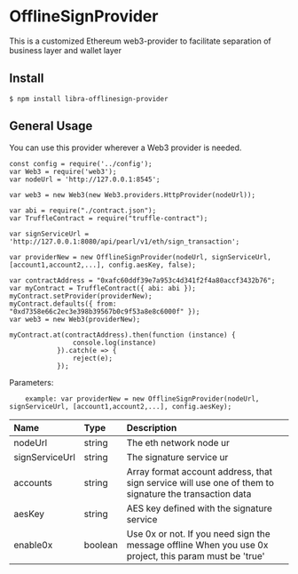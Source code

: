 
# OfflineSignProvider
This is a customized Ethereum web3-provider to facilitate separation of business layer and wallet layer
## Install

    $ npm install libra-offlinesign-provider
    
## General Usage
You can use this provider wherever a Web3 provider is needed.

    const config = require('../config');
    var Web3 = require('web3');
    var nodeUrl = 'http://127.0.0.1:8545';
    
    var web3 = new Web3(new Web3.providers.HttpProvider(nodeUrl));
    
    var abi = require("./contract.json");
    var TruffleContract = require("truffle-contract");
    
    var signServiceUrl = 'http://127.0.0.1:8080/api/pearl/v1/eth/sign_transaction';
    
    var providerNew = new OfflineSignProvider(nodeUrl, signServiceUrl, [account1,account2,...], config.aesKey, false);
    
    var contractAddress = "0xafc60ddf39e7a953c4d341f2f4a80accf3432b76";
    var myContract = TruffleContract({ abi: abi });
    myContract.setProvider(providerNew);
    myContract.defaults({ from: "0xd7358e66c2ec3e398b39567b0c9f53a8e8c6000f" });
    var web3 = new Web3(providerNew);
    
    myContract.at(contractAddress).then(function (instance) {
                    console.log(instance)
                }).catch(e => {
                    reject(e);
                });
                
Parameters:

        example: var providerNew = new OfflineSignProvider(nodeUrl, signServiceUrl, [account1,account2,...], config.aesKey);
    


|Name | Type | Description |
|:---- |:----| :-----|
|nodeUrl| string | The eth network node ur |
|signServiceUrl|string|The signature service ur |
|accounts|string|Array format account address, that sign service will use one of them to signature the transaction data|
|aesKey|string|AES key defined with the signature service |
|enable0x|boolean| Use 0x or not. If you need sign the message offline When you use 0x project, this param must be 'true'  |

